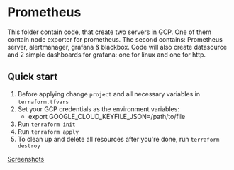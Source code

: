 # Prometheus
This folder contain code, that create two servers in GCP. One of them contain node exporter for prometheus. The second contains: Prometheus server, alertmanager, grafana & blackbox. Code will also create datasource and 2 simple dashboards for grafana: one for linux and one for http. 
## Quick start
1. Before applying change `project` and all necessary variables in `terraform.tfvars` 
1. Set your GCP credentials as the environment variables:
    * export GOOGLE_CLOUD_KEYFILE_JSON=/path/to/file
1. Run `terraform init`
1. Run `terraform apply`
1. To clean up and delete all resources after you're done, run `terraform destroy`

[Screenshots](Prometheus_Screenshots.pdf)